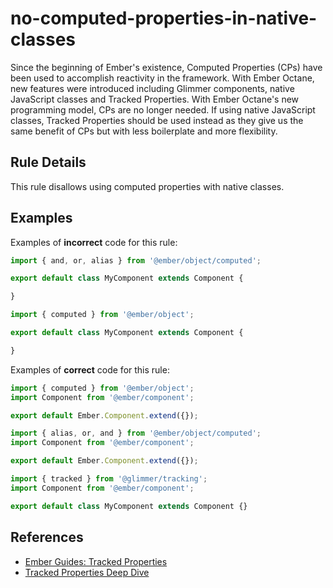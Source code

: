 # no-computed-properties-in-native-classes

 Since the beginning of Ember's existence, Computed Properties (CPs) have been used to accomplish reactivity in the framework. With Ember Octane, new features were introduced including Glimmer components, native JavaScript classes and Tracked Properties. With Ember Octane's new programming model, CPs are no longer needed. If using native JavaScript classes, Tracked Properties should be used instead as they give us the same benefit of CPs but with less boilerplate and more flexibility.

## Rule Details

This rule disallows using computed properties with native classes.


## Examples

Examples of **incorrect** code for this rule:

```js
import { and, or, alias } from '@ember/object/computed';

export default class MyComponent extends Component {

}
```

```js
import { computed } from '@ember/object';

export default class MyComponent extends Component {

}
```

Examples of **correct** code for this rule:

```js
import { computed } from '@ember/object';
import Component from '@ember/component';

export default Ember.Component.extend({});
```

```js
import { alias, or, and } from '@ember/object/computed';
import Component from '@ember/component';

export default Ember.Component.extend({});
```

```js
import { tracked } from '@glimmer/tracking';
import Component from '@ember/component';

export default class MyComponent extends Component {}
```

## References

* [Ember Guides: Tracked Properties](https://octane-guides-preview.emberjs.com/release/state-management/tracked-properties/)
* [Tracked Properties Deep Dive](https://www.pzuraq.com/coming-soon-in-ember-octane-part-3-tracked-properties/)
